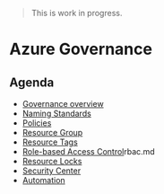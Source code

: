 > This is work in progress.

# Azure Governance

## Agenda

* [Governance overview](governanceoverview.md)
* [Naming Standards](namingstandards.md)
* [Policies](policies.md)
* [Resource Group](resourcegroups.md)
* [Resource Tags](resourcetags.md)
* [Role-based Access Control]()rbac.md 
* [Resource Locks](resourcelocks.md)
* [Security Center](securitycenter.md)
* [Automation](automation.md)

